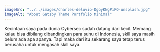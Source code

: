 ```yaml
---
imageSrc: "../../images/charles-deluvio-DgoyKNgPiFQ-unsplash.jpg"
imageAlt: "About Gatsby Theme Portfolio Minimal"
---
```


Kecintaan saya pada dunia Cybersec sudah datang dari kecil. Memang kalau bisa dibilang dibandingkan para suhu di Indonesia, skill saya masih belum ada apa apanya. Tapi maka dari itu sekarang saya tetap terus berusaha untuk mengasah skill saya.
